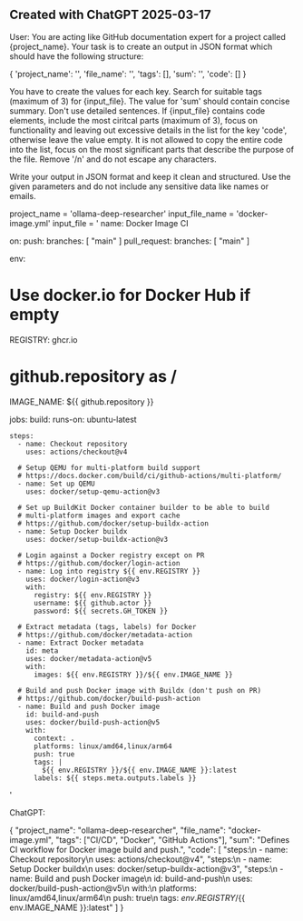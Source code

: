 ## Created with ChatGPT 2025-03-17 

User:
You are acting like GitHub documentation expert for a project called {project_name}. Your task is to create an output in JSON format which should have the following structure:

{
    'project_name': '',
    'file_name': '',
    'tags': [],
    'sum': '',
    'code': []
} 

You have to create the values for each key. Search for suitable tags (maximum of 3) for {input_file}. The value for 'sum' should contain concise summary. Don't use detailed sentences. If {input_file} contains code elements, include the most ciritcal parts (maximum of 3), focus on functionality and leaving out excessive details in the list for the key 'code', otherwise leave the value empty. It is not allowed to copy the entire code into the list, focus on the most significant parts that describe the purpose of the file. Remove '/n' and do not escape any characters.

Write your output in JSON format and keep it clean and structured. Use the given parameters and do not include any sensitive data like names or emails.

project_name = 'ollama-deep-researcher'
input_file_name = 'docker-image.yml'
input_file = '
name: Docker Image CI

on:
  push:
    branches: [ "main" ]
  pull_request:
    branches: [ "main" ]

env:
  # Use docker.io for Docker Hub if empty
  REGISTRY: ghcr.io
  # github.repository as <account>/<repo>
  IMAGE_NAME: ${{ github.repository }}

jobs:
  build:
    runs-on: ubuntu-latest

    steps:
      - name: Checkout repository
        uses: actions/checkout@v4

      # Setup QEMU for multi-platform build support
      # https://docs.docker.com/build/ci/github-actions/multi-platform/
      - name: Set up QEMU
        uses: docker/setup-qemu-action@v3 

      # Set up BuildKit Docker container builder to be able to build
      # multi-platform images and export cache
      # https://github.com/docker/setup-buildx-action
      - name: Setup Docker buildx
        uses: docker/setup-buildx-action@v3

      # Login against a Docker registry except on PR
      # https://github.com/docker/login-action
      - name: Log into registry ${{ env.REGISTRY }}
        uses: docker/login-action@v3
        with:
          registry: ${{ env.REGISTRY }}
          username: ${{ github.actor }}
          password: ${{ secrets.GH_TOKEN }}

      # Extract metadata (tags, labels) for Docker
      # https://github.com/docker/metadata-action
      - name: Extract Docker metadata
        id: meta
        uses: docker/metadata-action@v5
        with:
          images: ${{ env.REGISTRY }}/${{ env.IMAGE_NAME }}

      # Build and push Docker image with Buildx (don't push on PR)
      # https://github.com/docker/build-push-action
      - name: Build and push Docker image
        id: build-and-push
        uses: docker/build-push-action@v5
        with:
          context: .
          platforms: linux/amd64,linux/arm64
          push: true
          tags: |
            ${{ env.REGISTRY }}/${{ env.IMAGE_NAME }}:latest
          labels: ${{ steps.meta.outputs.labels }}
'
    
ChatGPT:

{
    "project_name": "ollama-deep-researcher",
    "file_name": "docker-image.yml",
    "tags": ["CI/CD", "Docker", "GitHub Actions"],
    "sum": "Defines CI workflow for Docker image build and push.",
    "code": [
        "steps:\n      - name: Checkout repository\n        uses: actions/checkout@v4",
        "steps:\n      - name: Setup Docker buildx\n        uses: docker/setup-buildx-action@v3",
        "steps:\n      - name: Build and push Docker image\n        id: build-and-push\n        uses: docker/build-push-action@v5\n        with:\n          platforms: linux/amd64,linux/arm64\n          push: true\n          tags: ${{ env.REGISTRY }}/${{ env.IMAGE_NAME }}:latest"
    ]
}



